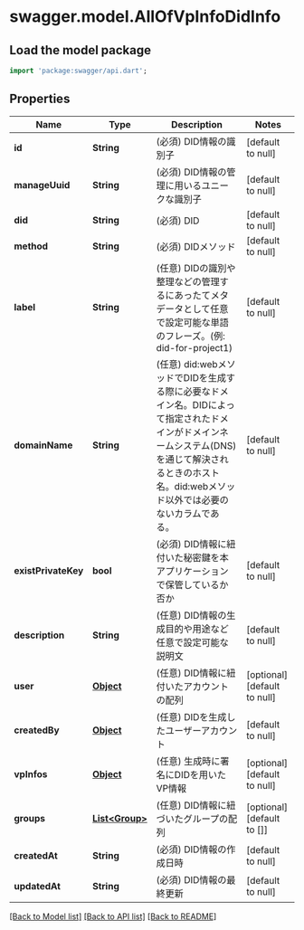 # swagger.model.AllOfVpInfoDidInfo

## Load the model package
```dart
import 'package:swagger/api.dart';
```

## Properties
Name | Type | Description | Notes
------------ | ------------- | ------------- | -------------
**id** | **String** | (必須) DID情報の識別子 | [default to null]
**manageUuid** | **String** | (必須) DID情報の管理に用いるユニークな識別子 | [default to null]
**did** | **String** | (必須) DID | [default to null]
**method** | **String** | (必須) DIDメソッド | [default to null]
**label** | **String** | (任意) DIDの識別や整理などの管理するにあったてメタデータとして任意で設定可能な単語のフレーズ。(例: did-for-project1) | [default to null]
**domainName** | **String** | (任意) did:webメソッドでDIDを生成する際に必要なドメイン名。DIDによって指定されたドメインがドメインネームシステム(DNS)を通じて解決されるときのホスト名。did:webメソッド以外では必要のないカラムである。 | [default to null]
**existPrivateKey** | **bool** | (必須) DID情報に紐付いた秘密鍵を本アプリケーションで保管しているか否か | [default to null]
**description** | **String** | (任意) DID情報の生成目的や用途など任意で設定可能な説明文 | [default to null]
**user** | [**Object**](Object.md) | (任意) DID情報に紐付いたアカウントの配列 | [optional] [default to null]
**createdBy** | [**Object**](Object.md) | (任意) DIDを生成したユーザーアカウント | [default to null]
**vpInfos** | [**Object**](Object.md) | (任意) 生成時に署名にDIDを用いたVP情報 | [optional] [default to null]
**groups** | [**List&lt;Group&gt;**](Group.md) | (任意) DID情報に紐づいたグループの配列 | [optional] [default to []]
**createdAt** | **String** | (必須) DID情報の作成日時 | [default to null]
**updatedAt** | **String** | (必須) DID情報の最終更新 | [default to null]

[[Back to Model list]](../README.md#documentation-for-models) [[Back to API list]](../README.md#documentation-for-api-endpoints) [[Back to README]](../README.md)


